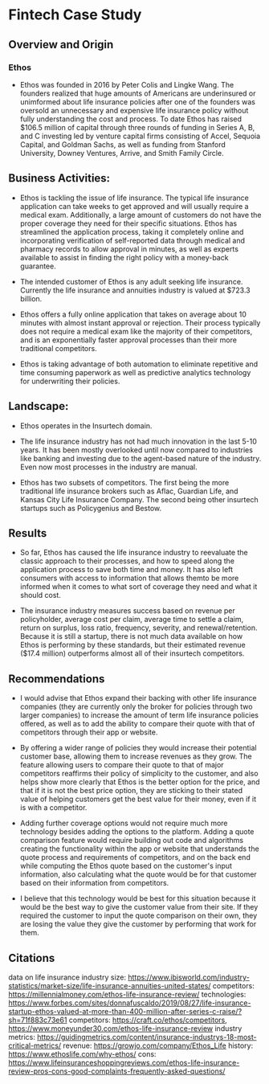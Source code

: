 # Fintech Case Study

## Overview and Origin

### Ethos

* Ethos was founded in 2016 by Peter Colis and Lingke Wang. The founders realized that huge amounts of Americans are underinsured or unimformed about life insurance policies after one of the founders was oversold an unnecessary and expensive life insurance policy without fully understanding the cost and process. To date Ethos has raised $106.5 million of capital through three rounds of funding in Series A, B, and C investing led by venture capital firms consisting of Accel, Sequoia Capital, and Goldman Sachs, as well as funding from Stanford University, Downey Ventures, Arrive, and Smith Family Circle. 


## Business Activities:

* Ethos is tackling the issue of life insurance. The typical life insurance application can take weeks to get approved and will usually require a medical exam. Additionally, a large amount of customers do not have the proper coverage they need for their specific situations. Ethos has streamlined the application process, taking it completely online and incorporating verification of self-reported data through medical and pharmacy records to allow approval in minutes, as well as experts available to assist in finding the right policy with a money-back guarantee. 

* The intended customer of Ethos is any adult seeking life insurance. Currently the life insurance and annuities industry is valued at $723.3 billion. 

* Ethos offers a fully online application that takes on average about 10 minutes with almost instant approval or rejection. Their process typically does not require a medical exam like the majority of their competitors, and is an exponentially faster approval processes than their more traditional competitors. 

* Ethos is taking advantage of both automation to eliminate repetitive and time consuming paperwork as well as predictive analytics technology for underwriting their policies. 


## Landscape:

* Ethos operates in the Insurtech domain.

* The life insurance industry has not had much innovation in the last 5-10 years. It has been mostly overlooked until now compared to industries like banking and investing due to the agent-based nature of the industry. Even now most processes in the industry are manual. 

* Ethos has two subsets of competitors. The first being the more traditional life insurance brokers such as Aflac, Guardian Life, and Kansas City Life Insurance Company. The second being other insurtech startups such as Policygenius and Bestow.

## Results

* So far, Ethos has caused the life insurance industry to reevaluate the classic approach to their processes, and how to speed along the application process to save both time and money. It has also left consumers with access to information that allows themto be more informed when it comes to what sort of coverage they need and what it should cost.

* The insurance industry measures success based on revenue per policyholder, average cost per claim, average time to settle a claim, return on surplus, loss ratio, frequency, severity, and renewal/retention. Because it is still a startup, there is not much data available on how Ethos is performing by these standards, but their estimated revenue ($17.4 million) outperforms almost all of their insurtech competitors. 



## Recommendations

* I would advise that Ethos expand their backing with other life insurance companies (they are currently only the broker for policies through two larger companies) to increase the amount of term life insurance policies offered, as well as to add the ability to compare their quote with that of competitors through their app or website. 

* By offering a wider range of policies they would increase their potential customer base, allowing them to increase revenues as they grow. The feature allowing users to compare their quote to that of major competitors reaffirms their policy of simplicity to the customer, and also helps show more clearly that Ethos is the better option for the price, and that if it is not the best price option, they are sticking to their stated value of helping customers get the best value for their money, even if it is with a competitor. 

* Adding further coverage options would not require much more technology besides adding the options to the platform. Adding a quote comparison feature would require building out code and algorithms creating the functionality within the app or website that understands the quote process and requirements of competitors, and on the back end while computing the Ethos quote based on the customer's input information, also calculating what the quote would be for that customer based on their information from competitors. 

* I believe that this technology would be best for this situation because it would be the best way to give the customer value from their site. If they required the customer to input the quote comparison on their own, they are losing the value they give the customer by performing that work for them. 


## Citations
data on life insurance industry size: https://www.ibisworld.com/industry-statistics/market-size/life-insurance-annuities-united-states/
competitors: https://millennialmoney.com/ethos-life-insurance-review/
technologies: https://www.forbes.com/sites/donnafuscaldo/2019/08/27/life-insurance-startup-ethos-valued-at-more-than-400-million-after-series-c-raise/?sh=71f883c73e61
competitors: https://craft.co/ethos/competitors, https://www.moneyunder30.com/ethos-life-insurance-review
industry metrics: https://guidingmetrics.com/content/insurance-industrys-18-most-critical-metrics/
revenue: https://growjo.com/company/Ethos_Life
history: https://www.ethoslife.com/why-ethos/
cons: https://www.lifeinsuranceshoppingreviews.com/ethos-life-insurance-review-pros-cons-good-complaints-frequently-asked-questions/





